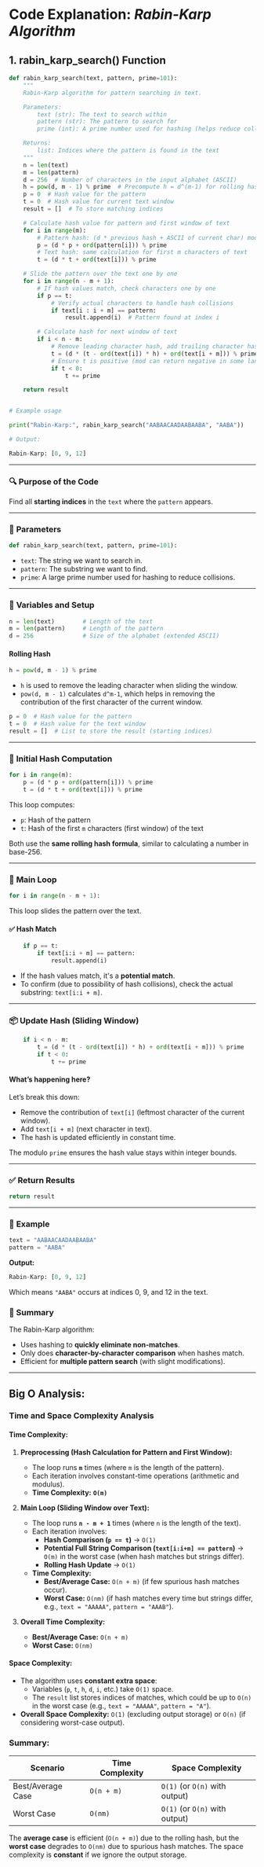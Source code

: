 # Code Explanation: *Rabin-Karp Algorithm*

## 1. **rabin_karp_search() Function**

```python
def rabin_karp_search(text, pattern, prime=101):
    """
    Rabin-Karp algorithm for pattern searching in text.

    Parameters:
        text (str): The text to search within
        pattern (str): The pattern to search for
        prime (int): A prime number used for hashing (helps reduce collisions)

    Returns:
        list: Indices where the pattern is found in the text
    """
    n = len(text)
    m = len(pattern)
    d = 256  # Number of characters in the input alphabet (ASCII)
    h = pow(d, m - 1) % prime  # Precompute h = d^(m-1) for rolling hash
    p = 0  # Hash value for the pattern
    t = 0  # Hash value for current text window
    result = []  # To store matching indices

    # Calculate hash value for pattern and first window of text
    for i in range(m):
        # Pattern hash: (d * previous hash + ASCII of current char) mod prime
        p = (d * p + ord(pattern[i])) % prime
        # Text hash: same calculation for first m characters of text
        t = (d * t + ord(text[i])) % prime

    # Slide the pattern over the text one by one
    for i in range(n - m + 1):
        # If hash values match, check characters one by one
        if p == t:
            # Verify actual characters to handle hash collisions
            if text[i : i + m] == pattern:
                result.append(i)  # Pattern found at index i

        # Calculate hash for next window of text
        if i < n - m:
            # Remove leading character hash, add trailing character hash
            t = (d * (t - ord(text[i]) * h) + ord(text[i + m])) % prime
            # Ensure t is positive (mod can return negative in some languages)
            if t < 0:
                t += prime

    return result


# Example usage

print("Rabin-Karp:", rabin_karp_search("AABAACAADAABAABA", "AABA"))

# Output:

Rabin-Karp: [0, 9, 12]

```

---

### 🔍 **Purpose of the Code**

Find all **starting indices** in the `text` where the `pattern` appears.

---

### 🔧 **Parameters**

```python
def rabin_karp_search(text, pattern, prime=101):
```

- `text`: The string we want to search in.
- `pattern`: The substring we want to find.
- `prime`: A large prime number used for hashing to reduce collisions.

---

### 📌 **Variables and Setup**

```python
n = len(text)        # Length of the text
m = len(pattern)     # Length of the pattern
d = 256              # Size of the alphabet (extended ASCII)
```

#### Rolling Hash

```python
h = pow(d, m - 1) % prime
```

- `h` is used to remove the leading character when sliding the window.
- `pow(d, m - 1)` calculates `d^m-1`, which helps in removing the contribution of the first character of the current window.

```python
p = 0  # Hash value for the pattern
t = 0  # Hash value for the text window
result = []  # List to store the result (starting indices)
```

---

### 🔢 **Initial Hash Computation**

```python
for i in range(m):
    p = (d * p + ord(pattern[i])) % prime
    t = (d * t + ord(text[i])) % prime
```

This loop computes:

- `p`: Hash of the pattern
- `t`: Hash of the first `m` characters (first window) of the text

Both use the **same rolling hash formula**, similar to calculating a number in base-256.

---

### 🔄 **Main Loop**

```python
for i in range(n - m + 1):
```

This loop slides the pattern over the text.

#### ✅ **Hash Match**

```python
    if p == t:
        if text[i:i + m] == pattern:
            result.append(i)
```

- If the hash values match, it's a **potential match**.
- To confirm (due to possibility of hash collisions), check the actual substring: `text[i:i + m]`.

---

### 📦 **Update Hash (Sliding Window)**

```python
    if i < n - m:
        t = (d * (t - ord(text[i]) * h) + ord(text[i + m])) % prime
        if t < 0:
            t += prime
```

#### What’s happening here?

Let’s break this down:

- Remove the contribution of `text[i]` (leftmost character of the current window).
- Add `text[i + m]` (next character in text).
- The hash is updated efficiently in constant time.

The modulo `prime` ensures the hash value stays within integer bounds.

---

### ✅ **Return Results**

```python
return result
```

---

### 🧪 **Example**

```python
text = "AABAACAADAABAABA"
pattern = "AABA"
```

**Output:**

```python
Rabin-Karp: [0, 9, 12]
```

Which means `"AABA"` occurs at indices 0, 9, and 12 in the text.

### 🧠 Summary

The Rabin-Karp algorithm:

- Uses hashing to **quickly eliminate non-matches**.
- Only does **character-by-character comparison** when hashes match.
- Efficient for **multiple pattern search** (with slight modifications).

---

## **Big O Analysis:**

### Time and Space Complexity Analysis

#### **Time Complexity:**

1. **Preprocessing (Hash Calculation for Pattern and First Window):**
   - The loop runs **`m`** times (where `m` is the length of the pattern).
   - Each iteration involves constant-time operations (arithmetic and modulus).
   - **Time Complexity:** **`O(m)`**

2. **Main Loop (Sliding Window over Text):**
   - The loop runs **`n - m + 1`** times (where `n` is the length of the text).
   - Each iteration involves:
     - **Hash Comparison (`p == t`)** → `O(1)`
     - **Potential Full String Comparison (`text[i:i+m] == pattern`)** → `O(m)` in the worst case (when hash matches but strings differ).
     - **Rolling Hash Update** → `O(1)`
   - **Time Complexity:**
     - **Best/Average Case:** `O(n + m)` (if few spurious hash matches occur).
     - **Worst Case:** `O(nm)` (if hash matches every time but strings differ, e.g., `text = "AAAAA"`, `pattern = "AAAB"`).

3. **Overall Time Complexity:**
   - **Best/Average Case:** `O(n + m)`
   - **Worst Case:** `O(nm)`

#### **Space Complexity:**

- The algorithm uses **constant extra space**:
  - Variables (`p`, `t`, `h`, `d`, `i`, etc.) take `O(1)` space.
  - The `result` list stores indices of matches, which could be up to `O(n)` in the worst case (e.g., `text = "AAAAA"`, `pattern = "A"`).
- **Overall Space Complexity:** `O(1)` (excluding output storage) or `O(n)` (if considering worst-case output).

### **Summary:**

| Scenario          | Time Complexity | Space Complexity               |
|-------------------|-----------------|--------------------------------|
| Best/Average Case | `O(n + m)`      | `O(1)` (or `O(n)` with output) |
| Worst Case        | `O(nm)`         | `O(1)` (or `O(n)` with output) |

The **average case** is efficient (`O(n + m)`) due to the rolling hash, but the **worst case** degrades to `O(nm)` due to spurious hash matches. The space complexity is **constant** if we ignore the output storage.
